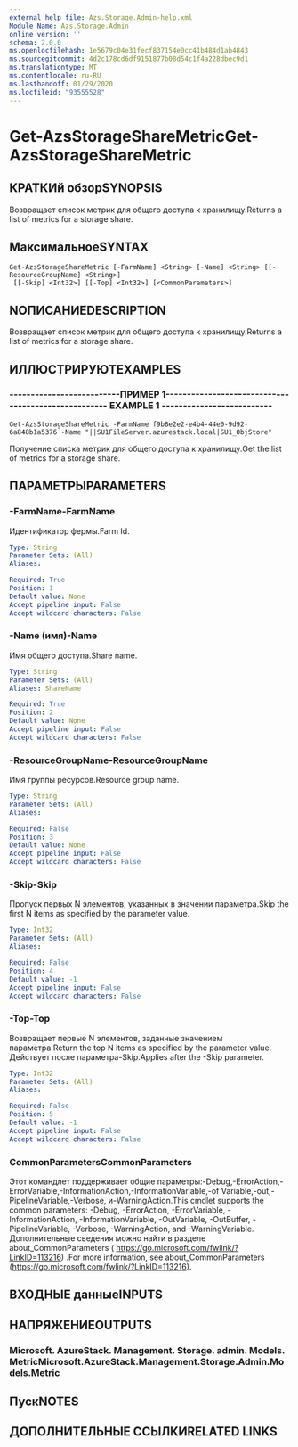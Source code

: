```yaml
---
external help file: Azs.Storage.Admin-help.xml
Module Name: Azs.Storage.Admin
online version: ''
schema: 2.0.0
ms.openlocfilehash: 1e5679c04e31fecf837154e0cc41b484d1ab4843
ms.sourcegitcommit: 4d2c178cd6df9151877b08d54c1f4a228dbec9d1
ms.translationtype: MT
ms.contentlocale: ru-RU
ms.lasthandoff: 01/29/2020
ms.locfileid: "93555528"
---
```

# <span data-ttu-id="2de08-101">Get-AzsStorageShareMetric</span><span class="sxs-lookup"><span data-stu-id="2de08-101">Get-AzsStorageShareMetric</span></span>

## <span data-ttu-id="2de08-102">КРАТКИй обзор</span><span class="sxs-lookup"><span data-stu-id="2de08-102">SYNOPSIS</span></span>
<span data-ttu-id="2de08-103">Возвращает список метрик для общего доступа к хранилищу.</span><span class="sxs-lookup"><span data-stu-id="2de08-103">Returns a list of metrics for a storage share.</span></span>

## <span data-ttu-id="2de08-104">Максимальное</span><span class="sxs-lookup"><span data-stu-id="2de08-104">SYNTAX</span></span>

```
Get-AzsStorageShareMetric [-FarmName] <String> [-Name] <String> [[-ResourceGroupName] <String>]
 [[-Skip] <Int32>] [[-Top] <Int32>] [<CommonParameters>]
```

## <span data-ttu-id="2de08-105">NОПИСАНИЕ</span><span class="sxs-lookup"><span data-stu-id="2de08-105">DESCRIPTION</span></span>
<span data-ttu-id="2de08-106">Возвращает список метрик для общего доступа к хранилищу.</span><span class="sxs-lookup"><span data-stu-id="2de08-106">Returns a list of metrics for a storage share.</span></span>

## <span data-ttu-id="2de08-107">ИЛЛЮСТРИРУЮТ</span><span class="sxs-lookup"><span data-stu-id="2de08-107">EXAMPLES</span></span>

### <span data-ttu-id="2de08-108">--------------------------ПРИМЕР 1--------------------------</span><span class="sxs-lookup"><span data-stu-id="2de08-108">-------------------------- EXAMPLE 1 --------------------------</span></span>
```
Get-AzsStorageShareMetric -FarmName f9b8e2e2-e4b4-44e0-9d92-6a848b1a5376 -Name "||SU1FileServer.azurestack.local|SU1_ObjStore"
```

<span data-ttu-id="2de08-109">Получение списка метрик для общего доступа к хранилищу.</span><span class="sxs-lookup"><span data-stu-id="2de08-109">Get the list of metrics for a storage share.</span></span>

## <span data-ttu-id="2de08-110">ПАРАМЕТРЫ</span><span class="sxs-lookup"><span data-stu-id="2de08-110">PARAMETERS</span></span>

### <span data-ttu-id="2de08-111">-FarmName</span><span class="sxs-lookup"><span data-stu-id="2de08-111">-FarmName</span></span>
<span data-ttu-id="2de08-112">Идентификатор фермы.</span><span class="sxs-lookup"><span data-stu-id="2de08-112">Farm Id.</span></span>

```yaml
Type: String
Parameter Sets: (All)
Aliases: 

Required: True
Position: 1
Default value: None
Accept pipeline input: False
Accept wildcard characters: False
```

### <span data-ttu-id="2de08-113">-Name (имя)</span><span class="sxs-lookup"><span data-stu-id="2de08-113">-Name</span></span>
<span data-ttu-id="2de08-114">Имя общего доступа.</span><span class="sxs-lookup"><span data-stu-id="2de08-114">Share name.</span></span>

```yaml
Type: String
Parameter Sets: (All)
Aliases: ShareName

Required: True
Position: 2
Default value: None
Accept pipeline input: False
Accept wildcard characters: False
```

### <span data-ttu-id="2de08-115">-ResourceGroupName</span><span class="sxs-lookup"><span data-stu-id="2de08-115">-ResourceGroupName</span></span>
<span data-ttu-id="2de08-116">Имя группы ресурсов.</span><span class="sxs-lookup"><span data-stu-id="2de08-116">Resource group name.</span></span>

```yaml
Type: String
Parameter Sets: (All)
Aliases: 

Required: False
Position: 3
Default value: None
Accept pipeline input: False
Accept wildcard characters: False
```

### <span data-ttu-id="2de08-117">-Skip</span><span class="sxs-lookup"><span data-stu-id="2de08-117">-Skip</span></span>
<span data-ttu-id="2de08-118">Пропуск первых N элементов, указанных в значении параметра.</span><span class="sxs-lookup"><span data-stu-id="2de08-118">Skip the first N items as specified by the parameter value.</span></span>

```yaml
Type: Int32
Parameter Sets: (All)
Aliases: 

Required: False
Position: 4
Default value: -1
Accept pipeline input: False
Accept wildcard characters: False
```

### <span data-ttu-id="2de08-119">-Top</span><span class="sxs-lookup"><span data-stu-id="2de08-119">-Top</span></span>
<span data-ttu-id="2de08-120">Возвращает первые N элементов, заданные значением параметра.</span><span class="sxs-lookup"><span data-stu-id="2de08-120">Return the top N items as specified by the parameter value.</span></span>
<span data-ttu-id="2de08-121">Действует после параметра-Skip.</span><span class="sxs-lookup"><span data-stu-id="2de08-121">Applies after the -Skip parameter.</span></span>

```yaml
Type: Int32
Parameter Sets: (All)
Aliases: 

Required: False
Position: 5
Default value: -1
Accept pipeline input: False
Accept wildcard characters: False
```

### <span data-ttu-id="2de08-122">CommonParameters</span><span class="sxs-lookup"><span data-stu-id="2de08-122">CommonParameters</span></span>
<span data-ttu-id="2de08-123">Этот командлет поддерживает общие параметры:-Debug,-ErrorAction,-ErrorVariable,-InformationAction,-InformationVariable,-of Variable,-out,-PipelineVariable,-Verbose, и-WarningAction.</span><span class="sxs-lookup"><span data-stu-id="2de08-123">This cmdlet supports the common parameters: -Debug, -ErrorAction, -ErrorVariable, -InformationAction, -InformationVariable, -OutVariable, -OutBuffer, -PipelineVariable, -Verbose, -WarningAction, and -WarningVariable.</span></span> <span data-ttu-id="2de08-124">Дополнительные сведения можно найти в разделе about_CommonParameters ( https://go.microsoft.com/fwlink/?LinkID=113216) .</span><span class="sxs-lookup"><span data-stu-id="2de08-124">For more information, see about_CommonParameters (https://go.microsoft.com/fwlink/?LinkID=113216).</span></span>

## <span data-ttu-id="2de08-125">ВХОДНЫЕ данные</span><span class="sxs-lookup"><span data-stu-id="2de08-125">INPUTS</span></span>

## <span data-ttu-id="2de08-126">НАПРЯЖЕНИЕ</span><span class="sxs-lookup"><span data-stu-id="2de08-126">OUTPUTS</span></span>

### <span data-ttu-id="2de08-127">Microsoft. AzureStack. Management. Storage. admin. Models. Metric</span><span class="sxs-lookup"><span data-stu-id="2de08-127">Microsoft.AzureStack.Management.Storage.Admin.Models.Metric</span></span>

## <span data-ttu-id="2de08-128">Пуск</span><span class="sxs-lookup"><span data-stu-id="2de08-128">NOTES</span></span>

## <span data-ttu-id="2de08-129">ДОПОЛНИТЕЛЬНЫЕ ССЫЛКИ</span><span class="sxs-lookup"><span data-stu-id="2de08-129">RELATED LINKS</span></span>

